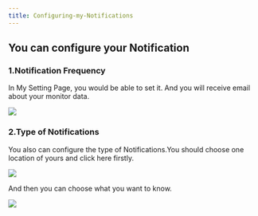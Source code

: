 ```yaml
---
title: Configuring-my-Notifications
---
```

## You can configure your Notification

### 1.Notification Frequency  

In My Setting Page, you would be able to set it. And you will receive email about your monitor data.


![](https://cloud.githubusercontent.com/assets/26155270/23740177/6bd37b20-04dd-11e7-8209-df3068f1552c.jpg)


### 2.Type of Notifications  

You also can configure the type of Notifications.You should choose one location of yours and click here firstly.

![](https://cloud.githubusercontent.com/assets/26155270/23740386/4ec316a2-04de-11e7-96e9-d5fb5b71e750.jpg)

And then you can choose what you want to know.

![](https://cloud.githubusercontent.com/assets/26155270/23740479/bebc4e56-04de-11e7-98f5-c236343177bb.png)